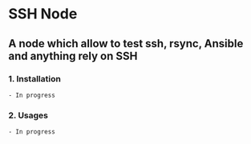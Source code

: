 # SSH Node

## A node which allow to test ssh, rsync, Ansible and anything rely on SSH

### 1. Installation
    - In progress

### 2. Usages
    - In progress
